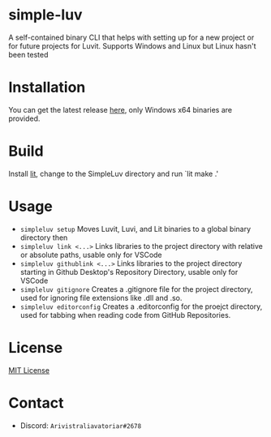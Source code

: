 # simple-luv
A self-contained binary CLI that helps with setting up for a new project or for future projects for Luvit. Supports Windows and Linux but Linux hasn't been tested

# Installation
You can get the latest release [here](https://github.com/alphafantomu/simple-luv/releases/latest), only Windows x64 binaries are provided.

# Build
Install [lit](https://github.com/luvit/lit), change to the SimpleLuv directory and run `lit make .'

# Usage
- `simpleluv setup`				Moves Luvit, Luvi, and Lit binaries to a global binary directory then
- `simpleluv link <...>`			Links libraries to the project directory with relative or absolute paths, usable only for VSCode
- `simpleluv githublink <...>`		Links libraries to the project directory starting in Github Desktop's Repository Directory, usable only for VSCode
- `simpleluv gitignore`			Creates a .gitignore file for the project directory, used for ignoring file extensions like .dll and .so.
- `simpleluv editorconfig`			Creates a .editorconfig for the proejct directory, used for tabbing when reading code from GitHub Repositories.

# License
[MIT License](LICENSE)

# Contact
- Discord: `Arivistraliavatoriar#2678`
